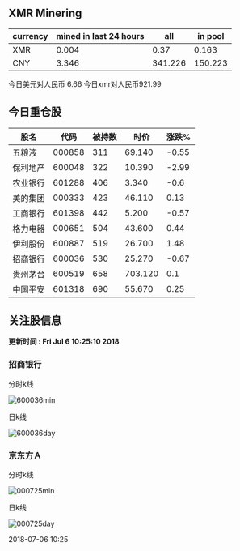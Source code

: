 ## XMR Minering

|currency|mined in last 24 hours|all|in pool|
|---|---|---|---|
|XMR|0.004|0.37|0.163|
|CNY|3.346|341.226|150.223|

今日美元对人民币 6.66	今日xmr对人民币921.99


## 今日重仓股 

|股名|代码|被持数|时价|涨跌%|
|---|---|---|---|---|
|五粮液|000858|311|69.140|-0.55|
|保利地产|600048|322|10.390|-2.99|
|农业银行|601288|406|3.340|-0.6|
|美的集团|000333|423|46.110|0.13|
|工商银行|601398|442|5.200|-0.57|
|格力电器|000651|504|43.600|0.44|
|伊利股份|600887|519|26.700|1.48|
|招商银行|600036|530|25.270|-0.67|
|贵州茅台|600519|658|703.120|0.1|
|中国平安|601318|690|55.670|0.25|

## 关注股信息
**更新时间 : Fri Jul  6 10:25:10 2018**
### 招商银行 
分时k线

![600036min](http://image.sinajs.cn/newchart/min/n/sh600036.gif)

日k线

![600036day](http://image.sinajs.cn/newchart/daily/n/sh600036.gif)

### 京东方Ａ 
分时k线

![000725min](http://image.sinajs.cn/newchart/min/n/sz000725.gif)

日k线

![000725day](http://image.sinajs.cn/newchart/daily/n/sz000725.gif)

2018-07-06 10:25